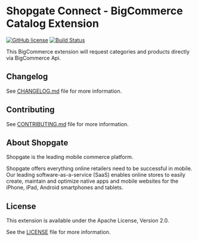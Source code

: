 # Shopgate Connect - BigCommerce Catalog Extension

[![GitHub license](http://dmlc.github.io/img/apache2.svg)](LICENSE)
[![Build Status](https://travis-ci.org/shopgate/ext-bigcommerce-catalog.svg?branch=master)](https://travis-ci.org/shopgate/ext-bigcommerce-catalog)

This BigCommerce extension will request categories and products directly via BigCommerce Api.

## Changelog

See [CHANGELOG.md](CHANGELOG.md) file for more information.

## Contributing

See [CONTRIBUTING.md](docs/CONTRIBUTING.md) file for more information.

## About Shopgate

Shopgate is the leading mobile commerce platform.

Shopgate offers everything online retailers need to be successful in mobile. Our leading
software-as-a-service (SaaS) enables online stores to easily create, maintain and optimize native
apps and mobile websites for the iPhone, iPad, Android smartphones and tablets.

## License

This extension is available under the Apache License, Version 2.0.

See the [LICENSE](./LICENSE) file for more information.

